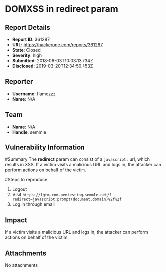 # DOMXSS in redirect param

## Report Details
- **Report ID**: 361287
- **URL**: https://hackerone.com/reports/361287
- **State**: Closed
- **Severity**: high
- **Submitted**: 2018-06-03T10:03:13.734Z
- **Disclosed**: 2019-03-20T12:34:50.453Z

## Reporter
- **Username**: flamezzz
- **Name**: N/A

## Team
- **Name**: N/A
- **Handle**: semmle

## Vulnerability Information
#Summary
The **redirect** param can consist of a ``javascript:`` url, which results in XSS. If a victim visits a malicious URL and logs in, the attacker can perform actions on behalf of the victim.

#Steps to reproduce
1) Logout
2) Visit `` https://lgtm-com.pentesting.semmle.net/?redirect=javascript:prompt(document.domain)%2f%2f
 ``
3) Log in through email

## Impact

If a victim visits a malicious URL and logs in, the attacker can perform actions on behalf of the victim.

## Attachments
No attachments
